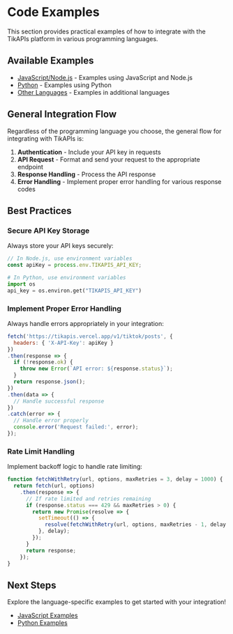 # Code Examples

This section provides practical examples of how to integrate with the TikAPIs platform in various programming languages.

## Available Examples

- [JavaScript/Node.js](javascript.md) - Examples using JavaScript and Node.js
- [Python](python.md) - Examples using Python
- [Other Languages](other-languages.md) - Examples in additional languages

## General Integration Flow

Regardless of the programming language you choose, the general flow for integrating with TikAPIs is:

1. **Authentication** - Include your API key in requests
2. **API Request** - Format and send your request to the appropriate endpoint
3. **Response Handling** - Process the API response
4. **Error Handling** - Implement proper error handling for various response codes

## Best Practices

### Secure API Key Storage

Always store your API keys securely:

```javascript
// In Node.js, use environment variables
const apiKey = process.env.TIKAPIS_API_KEY;
```

```python
# In Python, use environment variables
import os
api_key = os.environ.get("TIKAPIS_API_KEY")
```

### Implement Proper Error Handling

Always handle errors appropriately in your integration:

```javascript
fetch('https://tikapis.vercel.app/v1/tiktok/posts', {
  headers: { 'X-API-Key': apiKey }
})
.then(response => {
  if (!response.ok) {
    throw new Error(`API error: ${response.status}`);
  }
  return response.json();
})
.then(data => {
  // Handle successful response
})
.catch(error => {
  // Handle error properly
  console.error('Request failed:', error);
});
```

### Rate Limit Handling

Implement backoff logic to handle rate limiting:

```javascript
function fetchWithRetry(url, options, maxRetries = 3, delay = 1000) {
  return fetch(url, options)
    .then(response => {
      // If rate limited and retries remaining
      if (response.status === 429 && maxRetries > 0) {
        return new Promise(resolve => {
          setTimeout(() => {
            resolve(fetchWithRetry(url, options, maxRetries - 1, delay * 2));
          }, delay);
        });
      }
      return response;
    });
}
```

## Next Steps

Explore the language-specific examples to get started with your integration!

- [JavaScript Examples](javascript.md)
- [Python Examples](python.md)
